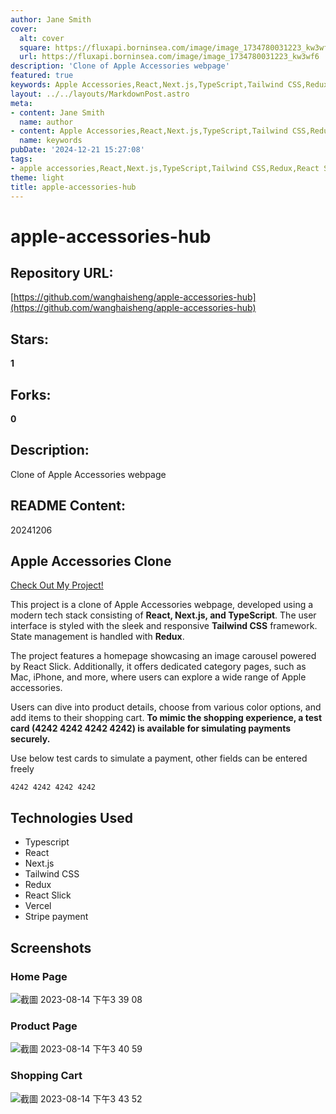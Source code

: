 ```yaml
---
author: Jane Smith
cover:
  alt: cover
  square: https://fluxapi.borninsea.com/image/image_1734780031223_kw3wf6
  url: https://fluxapi.borninsea.com/image/image_1734780031223_kw3wf6
description: 'Clone of Apple Accessories webpage'
featured: true
keywords: Apple Accessories,React,Next.js,TypeScript,Tailwind CSS,Redux,React Slick,Vercel,Stripe Payment
layout: ../../layouts/MarkdownPost.astro
meta:
- content: Jane Smith
  name: author
- content: Apple Accessories,React,Next.js,TypeScript,Tailwind CSS,Redux,React Slick,Vercel,Stripe Payment
  name: keywords
pubDate: '2024-12-21 15:27:08'
tags:
- apple accessories,React,Next.js,TypeScript,Tailwind CSS,Redux,React Slick,Vercel,Stripe payments
theme: light
title: apple-accessories-hub
---
```


# apple-accessories-hub

## Repository URL: 
[https://github.com/wanghaisheng/apple-accessories-hub](https://github.com/wanghaisheng/apple-accessories-hub)

## Stars: 
**1**

## Forks: 
**0**

## Description: 
Clone of Apple Accessories webpage

## README Content: 
20241206
## Apple Accessories Clone

<a href="https://apple-accessories.vercel.app/">Check Out My Project!</a> 

This project is a clone of Apple Accessories webpage, developed using a modern tech stack consisting of **React, Next.js, and TypeScript**. The user interface is styled with the sleek and responsive **Tailwind CSS** framework. State management is handled with **Redux**.

The project features a homepage showcasing an image carousel powered by React Slick. Additionally, it offers dedicated category pages, such as Mac, iPhone, and more, where users can explore a wide range of Apple accessories.

Users can dive into product details, choose from various color options, and add items to their shopping cart. **To mimic the shopping experience, a test card (4242 4242 4242 4242) is available for simulating payments securely.**

Use below test cards to simulate a payment, other fields can be entered freely

```
4242 4242 4242 4242
```

## Technologies Used

- Typescript
- React
- Next.js
- Tailwind CSS
- Redux
- React Slick
- Vercel
- Stripe payment


## Screenshots

### Home Page

![截圖 2023-08-14 下午3 39 08](https://github.com/ooospooky/apple-accessories/assets/80499340/1cb1d86c-3758-4b62-b86d-438190235bff)

### Product Page

![截圖 2023-08-14 下午3 40 59](https://github.com/ooospooky/apple-accessories/assets/80499340/d82024cd-a496-4ccc-9019-a2ced8967952)

### Shopping Cart

![截圖 2023-08-14 下午3 43 52](https://github.com/ooospooky/apple-accessories/assets/80499340/574ae4ac-dafe-4266-8840-1ef8b92c274f)

